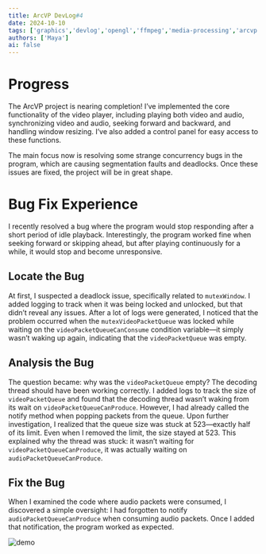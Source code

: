 ```yaml
---
title: ArcVP DevLog#4
date: 2024-10-10
tags: ['graphics','devlog','opengl','ffmpeg','media-processing','arcvp']
authors: ['Maya']
ai: false
---
```



# Progress

The ArcVP project is nearing completion! I’ve implemented the core functionality of the video player, including playing both video and audio, synchronizing video and audio, seeking forward and backward, and handling window resizing. I’ve also added a control panel for easy access to these functions.

The main focus now is resolving some strange concurrency bugs in the program, which are causing segmentation faults and deadlocks. Once these issues are fixed, the project will be in great shape.


# Bug Fix Experience

I recently resolved a bug where the program would stop responding after a short period of idle playback. Interestingly, the program worked fine when seeking forward or skipping ahead, but after playing continuously for a while, it would stop and become unresponsive.
## Locate the Bug
At first, I suspected a deadlock issue, specifically related to `mutexWindow`. I added logging to track when it was being locked and unlocked, but that didn’t reveal any issues. After a lot of logs were generated, I noticed that the problem occurred when the `mutexVideoPacketQueue` was locked while waiting on the `videoPacketQueueCanConsume` condition variable—it simply wasn’t waking up again, indicating that the `videoPacketQueue` was empty.
## Analysis the Bug
The question became: why was the `videoPacketQueue` empty? The decoding thread should have been working correctly. I added logs to track the size of `videoPacketQueue` and found that the decoding thread wasn’t waking from its wait on `videoPacketQueueCanProduce`. However, I had already called the notify method when popping packets from the queue. Upon further investigation, I realized that the queue size was stuck at 523—exactly half of its limit. Even when I removed the limit, the size stayed at 523. This explained why the thread was stuck: it wasn’t waiting for `videoPacketQueueCanProduce`, it was actually waiting on `audioPacketQueueCanProduce`.

## Fix the Bug

When I examined the code where audio packets were consumed, I discovered a simple oversight: I had forgotten to notify `audioPacketQueueCanProduce` when consuming audio packets. Once I added that notification, the program worked as expected.

![demo](
/devlog/devlog4-demostrate.png)

